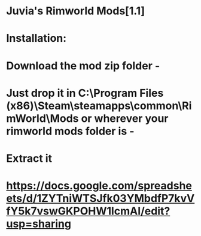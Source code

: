 # Juvia's Rimworld Mods[1.1]

# Installation:
# Download the mod zip folder                                                                                       -
# Just drop it in C:\Program Files (x86)\Steam\steamapps\common\RimWorld\Mods or wherever your rimworld mods folder is -
# Extract it



# https://docs.google.com/spreadsheets/d/1ZYTniWTSJfk03YMbdfP7kvVfY5k7vswGKPOHW1lcmAI/edit?usp=sharing
